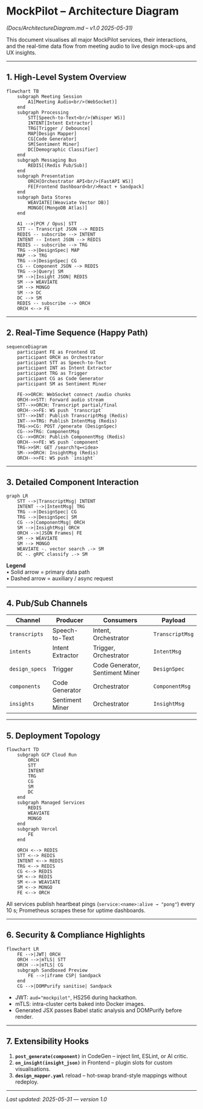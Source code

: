 # MockPilot – Architecture Diagram  
*(Docs/ArchitectureDiagram.md – v1.0 2025-05-31)*  

This document visualises all major MockPilot services, their interactions, and the real-time data flow from meeting audio to live design mock-ups and UX insights.

---

## 1. High-Level System Overview

```mermaid
flowchart TB
    subgraph Meeting Session
        A1[Meeting Audio<br/>(WebSocket)]
    end
    subgraph Processing
        STT[Speech-to-Text<br/>(Whisper WS)]
        INTENT[Intent Extractor]
        TRG[Trigger / Debounce]
        MAP[Design Mapper]
        CG[Code Generator]
        SM[Sentiment Miner]
        DC[Demographic Classifier]
    end
    subgraph Messaging Bus
        REDIS[(Redis Pub/Sub)]
    end
    subgraph Presentation
        ORCH[Orchestrator API<br/>(FastAPI WS)]
        FE[Frontend Dashboard<br/>React + Sandpack]
    end
    subgraph Data Stores
        WEAVIATE[(Weaviate Vector DB)]
        MONGO[(MongoDB Atlas)]
    end

    A1 -->|PCM / Opus| STT
    STT -- Transcript JSON --> REDIS
    REDIS -- subscribe --> INTENT
    INTENT -- Intent JSON --> REDIS
    REDIS -- subscribe --> TRG
    TRG -->|DesignSpec| MAP
    MAP --> TRG
    TRG -->|DesignSpec| CG
    CG -- Component JSON --> REDIS
    TRG -->|Query| SM
    SM -->|Insight JSON| REDIS
    SM --> WEAVIATE
    SM --> MONGO
    SM --> DC
    DC --> SM
    REDIS -- subscribe --> ORCH
    ORCH <--> FE
```

---

## 2. Real-Time Sequence (Happy Path)

```mermaid
sequenceDiagram
    participant FE as Frontend UI
    participant ORCH as Orchestrator
    participant STT as Speech-to-Text
    participant INT as Intent Extractor
    participant TRG as Trigger
    participant CG as Code Generator
    participant SM as Sentiment Miner

    FE->>ORCH: WebSocket connect /audio chunks
    ORCH->>STT: Forward audio stream
    STT-->>ORCH: Transcript partial/final
    ORCH-->>FE: WS push `transcript`
    STT-->>INT: Publish TranscriptMsg (Redis)
    INT-->>TRG: Publish IntentMsg (Redis)
    TRG->>CG: POST /generate (DesignSpec)
    CG-->>TRG: ComponentMsg
    CG-->>ORCH: Publish ComponentMsg (Redis)
    ORCH-->>FE: WS push `component`
    TRG->>SM: GET /search?q=<idea>
    SM-->>ORCH: InsightMsg (Redis)
    ORCH-->>FE: WS push `insight`
```

---

## 3. Detailed Component Interaction

```mermaid
graph LR
    STT -->|TranscriptMsg| INTENT
    INTENT -->|IntentMsg| TRG
    TRG -->|DesignSpec| CG
    TRG -->|DesignSpec| SM
    CG -->|ComponentMsg| ORCH
    SM -->|InsightMsg| ORCH
    ORCH -->|JSON Frames| FE
    SM --> WEAVIATE
    SM --> MONGO
    WEAVIATE -. vector search .-> SM
    DC -. gRPC classify .-> SM
```

**Legend**  
• Solid arrow = primary data path  
• Dashed arrow = auxiliary / async request  

---

## 4. Pub/Sub Channels

| Channel | Producer | Consumers | Payload |
|---------|----------|-----------|---------|
| `transcripts` | Speech-to-Text | Intent, Orchestrator | `TranscriptMsg` |
| `intents` | Intent Extractor | Trigger, Orchestrator | `IntentMsg` |
| `design_specs` | Trigger | Code Generator, Sentiment Miner | `DesignSpec` |
| `components` | Code Generator | Orchestrator | `ComponentMsg` |
| `insights` | Sentiment Miner | Orchestrator | `InsightMsg` |

---

## 5. Deployment Topology

```mermaid
flowchart TD
    subgraph GCP Cloud Run
        ORCH
        STT
        INTENT
        TRG
        CG
        SM
        DC
    end
    subgraph Managed Services
        REDIS
        WEAVIATE
        MONGO
    end
    subgraph Vercel
        FE
    end

    ORCH <--> REDIS
    STT <--> REDIS
    INTENT <--> REDIS
    TRG <--> REDIS
    CG <--> REDIS
    SM <--> REDIS
    SM <--> WEAVIATE
    SM <--> MONGO
    FE <--> ORCH
```

All services publish heartbeat pings (`service:<name>:alive → "pong"`) every 10 s; Prometheus scrapes these for uptime dashboards.

---

## 6. Security & Compliance Highlights

```mermaid
flowchart LR
    FE -->|JWT| ORCH
    ORCH -->|mTLS| STT
    ORCH -->|mTLS| CG
    subgraph Sandboxed Preview
        FE -->|iframe CSP| Sandpack
    end
    CG -->|DOMPurify sanitise| Sandpack
```

- JWT: `aud="mockpilot"`, HS256 during hackathon.  
- mTLS: intra-cluster certs baked into Docker images.  
- Generated JSX passes Babel static analysis and DOMPurify before render.

---

## 7. Extensibility Hooks

1. **`post_generate(component)`** in CodeGen – inject lint, ESLint, or AI critic.  
2. **`on_insight(insight_json)`** in Frontend – plugin slots for custom visualisations.  
3. **`design_mapper.yaml`** reload – hot-swap brand-style mappings without redeploy.

---

_Last updated: 2025-05-31 — version 1.0_
